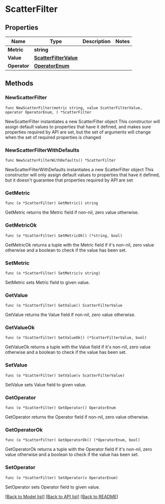 # ScatterFilter

## Properties

Name | Type | Description | Notes
------------ | ------------- | ------------- | -------------
**Metric** | **string** |  | 
**Value** | [**ScatterFilterValue**](ScatterFilterValue.md) |  | 
**Operator** | [**OperatorEnum**](OperatorEnum.md) |  | 

## Methods

### NewScatterFilter

`func NewScatterFilter(metric string, value ScatterFilterValue, operator OperatorEnum, ) *ScatterFilter`

NewScatterFilter instantiates a new ScatterFilter object
This constructor will assign default values to properties that have it defined,
and makes sure properties required by API are set, but the set of arguments
will change when the set of required properties is changed

### NewScatterFilterWithDefaults

`func NewScatterFilterWithDefaults() *ScatterFilter`

NewScatterFilterWithDefaults instantiates a new ScatterFilter object
This constructor will only assign default values to properties that have it defined,
but it doesn't guarantee that properties required by API are set

### GetMetric

`func (o *ScatterFilter) GetMetric() string`

GetMetric returns the Metric field if non-nil, zero value otherwise.

### GetMetricOk

`func (o *ScatterFilter) GetMetricOk() (*string, bool)`

GetMetricOk returns a tuple with the Metric field if it's non-nil, zero value otherwise
and a boolean to check if the value has been set.

### SetMetric

`func (o *ScatterFilter) SetMetric(v string)`

SetMetric sets Metric field to given value.


### GetValue

`func (o *ScatterFilter) GetValue() ScatterFilterValue`

GetValue returns the Value field if non-nil, zero value otherwise.

### GetValueOk

`func (o *ScatterFilter) GetValueOk() (*ScatterFilterValue, bool)`

GetValueOk returns a tuple with the Value field if it's non-nil, zero value otherwise
and a boolean to check if the value has been set.

### SetValue

`func (o *ScatterFilter) SetValue(v ScatterFilterValue)`

SetValue sets Value field to given value.


### GetOperator

`func (o *ScatterFilter) GetOperator() OperatorEnum`

GetOperator returns the Operator field if non-nil, zero value otherwise.

### GetOperatorOk

`func (o *ScatterFilter) GetOperatorOk() (*OperatorEnum, bool)`

GetOperatorOk returns a tuple with the Operator field if it's non-nil, zero value otherwise
and a boolean to check if the value has been set.

### SetOperator

`func (o *ScatterFilter) SetOperator(v OperatorEnum)`

SetOperator sets Operator field to given value.



[[Back to Model list]](../README.md#documentation-for-models) [[Back to API list]](../README.md#documentation-for-api-endpoints) [[Back to README]](../README.md)


